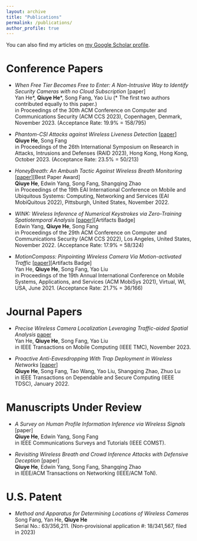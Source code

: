 ```yaml
---
layout: archive
title: "Publications"
permalink: /publications/
author_profile: true
---
```


You can also find my articles on [my Google Scholar profile](https://scholar.google.com/citations?user=d5sPtOMAAAAJ&hl=en&oi=ao).

Conference Papers
=======

* *When Free Tier Becomes Free to Enter: A Non-Intrusive Way to Identify Security Cameras with no Cloud Subscription* [paper] <br>
  Yan He\*, **Qiuye He**\*, Song Fang, Yao Liu (* The first two authors contributed equally to this paper.) <br>
  in Proceedings of the 30th ACM Conference on Computer and Communications Security (ACM CCS 2023), Copenhagen, Denmark, November 2023. (Acceptance Rate: 19.9% = 158/795)

* *Phantom-CSI Attacks against Wireless Liveness Detection* [[paper](https://qiuye.info/files/Phantom-CSI_attack.pdf)] <br>
   **Qiuye He**, Song Fang <br>
   in Proceedings of the 26th International Symposium on Research in Attacks, Intrusions and Defenses (RAID 2023), Hong Kong, Hong Kong, October 2023. (Acceptance Rate: 23.5% = 50/213)

* *HoneyBreath: An Ambush Tactic Against Wireless Breath Monitoring* [[paper](https://qiuye.info/files/HoneyBreath_breathing.pdf)][Best Paper Award] <br>
  **Qiuye He**, Edwin Yang, Song Fang, Shangqing Zhao <br>
  in Proceedings of the 19th EAI International Conference on Mobile and Ubiquitous Systems: Computing, Networking and Services (EAI MobiQuitous 2022), Pittsburgh, United States, November 2022.

* *WINK: Wireless Inference of Numerical Keystrokes via Zero-Training Spatiotemporal Analysis* [[paper](https://qiuye.info/files/WINK_keystroke.pdf)][Artifacts Badge] <br>
  Edwin Yang, **Qiuye He**, Song Fang <br>
  in Proceedings of the 29th ACM Conference on Computer and Communications Security (ACM CCS 2022), Los Angeles, United States, November 2022. (Acceptance Rate: 17.9% = 58/324) 

* *MotionCompass: Pinpointing Wireless Camera Via Motion-activated Traffic* [[paper](https://qiuye.info/files/MotionCompass_camera.pdf)][Artifacts Badge] <br>
  Yan He, **Qiuye He**, Song Fang, Yao Liu <br>
  in Proceedings of the 19th Annual International Conference on Mobile Systems, Applications, and Services (ACM MobiSys 2021), Virtual, WI, USA, June 2021. (Acceptance Rate: 21.7% = 36/166)

 
Journal Papers
=======

* *Precise Wireless Camera Localization Leveraging Traffic-aided Spatial Analysis* [paper](https://qiuye.info/files/Qiuye_CV.pdf) <br>
  Yan He, **Qiuye He**, Song Fang, Yao Liu <br>
  in IEEE Transactions on Mobile Computing (IEEE TMC), November 2023.

* *Proactive Anti-Eavesdropping With Trap Deployment in Wireless Networks* [[paper](https://qiuye.info/files/Proactive_Anti-Eavesdropping.pdf)] <br>
  **Qiuye He**, Song Fang, Tao Wang, Yao Liu, Shangqing Zhao, Zhuo Lu <br>
  in IEEE Transactions on Dependable and Secure Computing (IEEE TDSC), January 2022.


Manuscripts Under Review
=======
* *A Survey on Human Profile Information Inference via Wireless Signals* [paper] <br>
  **Qiuye He**, Edwin Yang, Song Fang <br>
  in IEEE Communications Surveys and Tutorials (IEEE COMST).

* *Revisiting Wireless Breath and Crowd Inference Attacks with Defensive Deception* [paper] <br>
  **Qiuye He**, Edwin Yang, Song Fang, Shangqing Zhao <br>
  in IEEE/ACM Transactions on Networking (IEEE/ACM ToN).


U.S. Patent
=======
* *Method and Apparatus for Determining Locations of Wireless Cameras* <br>
  Song Fang, Yan He, **Qiuye He** <br>
  Serial No.: 63/356,211. (Non-provisional application \#: 18/341,567, filed in 2023) 
